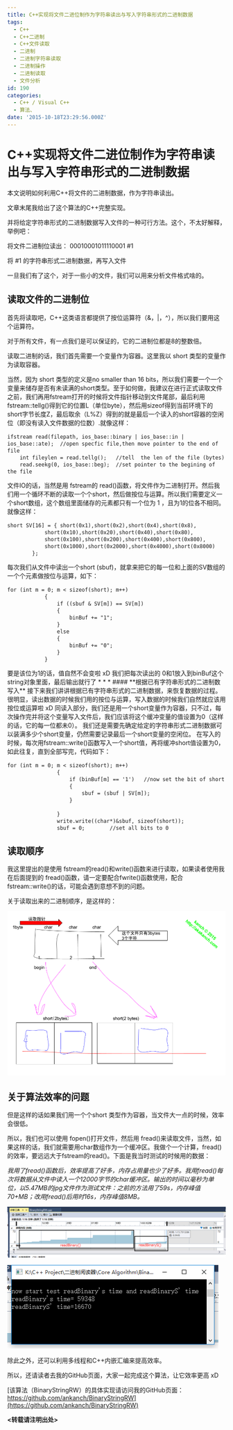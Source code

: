 ```yaml
---
title: C++实现将文件二进位制作为字符串读出与写入字符串形式的二进制数据
tags:
  - C++
  - C++二进制
  - C++文件读取
  - 二进制
  - 二进制字符串读取
  - 二进制操作
  - 二进制读取
  - 文件分析
id: 190
categories:
  - C++ / Visual C++
  - 算法、
date: '2015-10-18T23:29:56.000Z'
---
```


# C++实现将文件二进位制作为字符串读出与写入字符串形式的二进制数据

本文说明如何利用C++将文件的二进制数据，作为字符串读出。

文章末尾我给出了这个算法的C++完整实现。

并将给定字符串形式的二进制数据写入文件的一种可行方法。这个，不太好解释，举例吧：

将文件二进制位读出： 00010001011110001 \#1

将 \#1 的字符串形式二进制数据，再写入文件

一旦我们有了这个，对于一些小的文件，我们可以用来分析文件格式啥的。

## **读取文件的二进制位**

首先将读取吧，C++这类语言都提供了按位运算符（&，\|，^），所以我们要用这个运算符。

对于所有文件，有一点我们是可以保证的，它的二进制位都是8的整数倍。

读取二进制的话，我们首先需要一个变量作为容器。这里我以 short 类型的变量作为读取容器。

当然，因为 short 类型的定义是no smaller than 16 bits，所以我们需要一个一个变量来储存是否有未读满的short类型。至于如何做，我建议在进行正式读取文件之前，我们再用fstream打开的时候将文件指针移动到文件尾部，最后利用fstream::tellg\(\)得到它的位置L（单位byte），然后用sizeof得到当前环境下的short字节长度Z，最后取余（L%Z）得到的就是最后一个读入的short容器的空闲位（即没有读入文件数据的位数）.就像这样：

```text
ifstream read(filepath, ios_base::binary | ios_base::in | ios_base::ate);  //open specfic file,then move pointer to the end of file
    int fileylen = read.tellg();   //tell  the len of the file (bytes)
    read.seekg(0, ios_base::beg);  //set pointer to the begining of the file
```

   文件IO的话，当然是用 fstream的 read\(\)函数，将文件作为二进制打开。然后我们用一个循环不断的读取一个个short，然后做按位与运算。所以我们需要定义一个short数组，这个数组里面储存的元素都只有一个位为 1 ，且为1的位各不相同。就像这样：  

```text
short SV[16] = { short(0x1),short(0x2),short(0x4),short(0x8),
            short(0x10),short(0x20),short(0x40),short(0x80),
            short(0x100),short(0x200),short(0x400),short(0x800),
            short(0x1000),short(0x2000),short(0x4000),short(0x8000)
        };
```

 每次我们从文件中读出一个short \(sbuf\)，就拿来把它的每一位和上面的SV数组的一个个元素做按位与运算，如下：

```text
for (int m = 0; m < sizeof(short); m++)
            {
                if ((sbuf & SV[m]) == SV[m])
                {
                    binBuf += "1";
                }
                else
                {
                    binBuf += "0";
                }
            }
```

 要是该位为1的话，值自然不会变啦 xD 我们把每次读出的 0和1放入到binBuf这个string对象里面，最后输出就行了 \* \* \*   \#\#\#\# \*\*根据已有字符串形式的二进制数写入\*\* 接下来我们讲讲根据已有字符串形式的二进制数据，来恢复数据的过程。 很明显，读出数据的时候我们用的按位与运算，写入数据的时候我们自然就应该用按位或运算啦 xD 同读入部分，我们还是用一个short变量作为容器，只不过，每次操作完并将这个变量写入文件后，我们应该将这个缓冲变量的值设置为0（这样的话，它的每一位都未0）。 我们还是需要先确定给定的字符串形式二进制数据可以装满多少个short变量，仍然需要记录最后一个short变量的空闲位。 在写入的时候，每次用fstream::write\(\)函数写入一个short值，再将缓冲short值设置为0，如此往复，直到全部写完，代码如下：

```text
for (int m = 0; m < sizeof(short); m++)
                {
                    if (binBuf[m] == '1')   //now set the bit of short
                    {
                        sbuf = (sbuf | SV[m]);
                    }

                }
                write.write((char*)&sbuf, sizeof(short));
                sbuf = 0;        //set all bits to 0
```

## **读取顺序**

我这里提出的是使用 fstream的read\(\)和write\(\)函数来进行读取，如果读者使用我在后面提到的 fread\(\)函数，请一定要配合fwrite\(\)函数使用，配合 fstream::write\(\)的话，可能会遇到意想不到的问题。

关于读取出来的二进制顺序，是这样的：

[![C++\_binary\_read](https://raw.githubusercontent.com/ankanch/blog/master/images/wp-content/uploads/2015/10/C-_binary_read.png)](https://raw.githubusercontent.com/ankanch/blog/master/images/wp-content/uploads/2015/10/C-_binary_read.png)

## **关于算法效率的问题**

但是这样的话如果我们用一个个short 类型作为容器，当文件大一点的时候，效率会很低。

所以，我们也可以使用 fopen\(\)打开文件，然后用 fread\(\)来读取文件，当然，如果这样的话，我们就需要用char数组作为一个缓冲区。我做个一个计算，fread\(\)的效率，要远远大于fstream的read\(\)。下面是我当时测试的时候用的数据：

_我用了fread\(\)函数后，效率提高了好多，内存占用量也少了好多。我用fread\(\)每次将数据从文件中读入一个12000字节的char缓冲区。输出的时间以毫秒为单位，以5.47MB的jpg文件作为测试文件：之前的方法用了59s，内存峰值70+MB；改用fread\(\)后用时16s，内存峰值8MB。_

[![C++\_binary\_2](https://raw.githubusercontent.com/ankanch/blog/master/images/wp-content/uploads/2015/10/C-_binary_2.png)](https://raw.githubusercontent.com/ankanch/blog/master/images/wp-content/uploads/2015/10/C-_binary_2.png)

[![C++\_binary\_1](https://raw.githubusercontent.com/ankanch/blog/master/images/wp-content/uploads/2015/10/C-_binary_1.png)](https://raw.githubusercontent.com/ankanch/blog/master/images/wp-content/uploads/2015/10/C-_binary_1.png)

除此之外，还可以利用多线程和C++内嵌汇编来提高效率。

所以，还请读者去我的GitHub页面，大家一起完成这个算法，让它效率更高 xD

[该算法（BinaryStringRW）的具体实现请访问我的GitHub页面：https://github.com/ankanch/BinaryStringRW](https://github.com/ankanch/BinaryStringRW)

**&lt;转载请注明出处&gt;**

